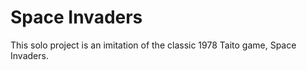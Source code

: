 # Space Invaders

This solo project is an imitation of the classic 1978 Taito game, Space Invaders.
